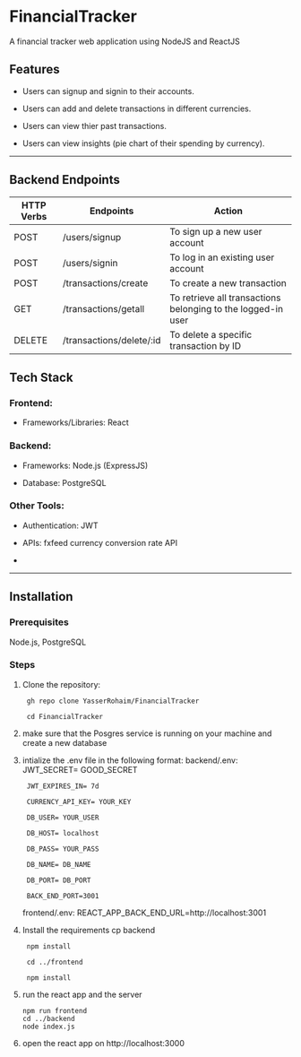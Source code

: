 
# FinancialTracker

A financial tracker web application using NodeJS and ReactJS

  
  
  

## **Features**

  

- Users can signup and signin to their accounts.

- Users can add and delete transactions in different currencies.

- Users can view thier past transactions.

- Users can view insights (pie chart of their spending by currency).

  

---
## **Backend Endpoints**
| HTTP Verbs | Endpoints                  | Action                                                              |
|------------|----------------------------|---------------------------------------------------------------------|
| POST       | /users/signup              | To sign up a new user account                                       |
| POST       | /users/signin              | To log in an existing user account                                  |
| POST       | /transactions/create       | To create a new transaction                                         |
| GET        | /transactions/getall       | To retrieve all transactions belonging to the logged-in user        |
| DELETE     | /transactions/delete/:id   | To delete a specific transaction by ID                              |


  

## **Tech Stack**

  

### **Frontend**:

- Frameworks/Libraries: React

  

### **Backend**:

- Frameworks: Node.js (ExpressJS)

- Database: PostgreSQL

  

### **Other Tools**:

- Authentication: JWT

- APIs: fxfeed currency conversion rate API

-

  

---

  

## **Installation**

  

### **Prerequisites**

Node.js, PostgreSQL

  

### **Steps**

1. Clone the repository:
	
		gh repo clone YasserRohaim/FinancialTracker

		cd FinancialTracker

  

2. make sure that the Posgres service is running on your machine and create a new database

  

3. intialize the .env file in the following format:
	backend/.env:
		JWT_SECRET= GOOD_SECRET

		JWT_EXPIRES_IN= 7d

		CURRENCY_API_KEY= YOUR_KEY

		DB_USER= YOUR_USER

		DB_HOST= localhost

		DB_PASS= YOUR_PASS

		DB_NAME= DB_NAME

		DB_PORT= DB_PORT

		BACK_END_PORT=3001
	frontend/.env:
		REACT_APP_BACK_END_URL=http://localhost:3001

	
	

  
  

4. Install the requirements
		cp backend

		npm install
		
		cd ../frontend

		npm install

  

5.  run the react app and the server

		npm run frontend
		cd ../backend
		node index.js

  

6. open the react app on http://localhost:3000